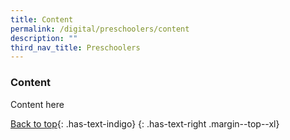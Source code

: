 ```yaml
---
title: Content
permalink: /digital/preschoolers/content
description: ""
third_nav_title: Preschoolers
---
```

### **Content**
Content here

[Back to top](#main-content){: .has-text-indigo}
{: .has-text-right .margin--top--xl}